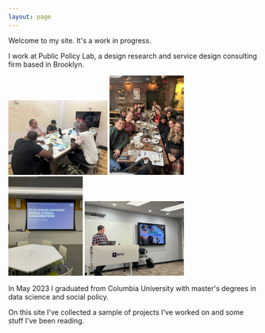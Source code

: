 ```yaml
---
layout: page
---
```


Welcome to my site. It's a work in progress. 

I work at Public Policy Lab, a design research and service design consulting firm based in Brooklyn. 

<p float="left">
  <img src="/images/IMG_4897.jpg" alt="PPL
  photo" width="200"/>
  <img src="/images/IMG_7858.JPG" alt="PPL
  photo 2" width="150"/>
   <img src="/images/IMG_9508.JPG" alt="PPL
  photo 3 " width="150"/>
  <img src="/images/IMG_7610%20(1).jpeg" alt="PPL photo 4 " width="200"/>
</p>

In May 2023 I graduated from Columbia University with master's degrees in data science and social policy. 

On this site I've collected a sample of projects I've worked on and some stuff I've been reading. 


